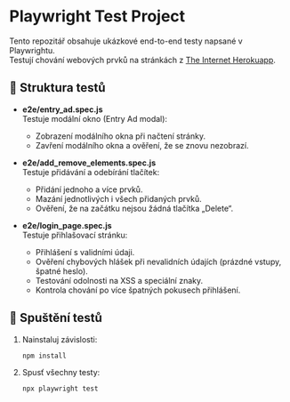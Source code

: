 # Playwright Test Project

Tento repozitář obsahuje ukázkové end-to-end testy napsané v Playwrightu.  
Testují chování webových prvků na stránkách z [The Internet Herokuapp](https://the-internet.herokuapp.com/).

## 📁 Struktura testů

- **e2e/entry_ad.spec.js**  
  Testuje modální okno (Entry Ad modal):
  - Zobrazení modálního okna při načtení stránky.
  - Zavření modálního okna a ověření, že se znovu nezobrazí.

- **e2e/add_remove_elements.spec.js**  
  Testuje přidávání a odebírání tlačítek:
  - Přidání jednoho a více prvků.
  - Mazání jednotlivých i všech přidaných prvků.
  - Ověření, že na začátku nejsou žádná tlačítka „Delete“.

- **e2e/login_page.spec.js**  
  Testuje přihlašovací stránku:
  - Přihlášení s validními údaji.
  - Ověření chybových hlášek při nevalidních údajích (prázdné vstupy, špatné heslo).
  - Testování odolnosti na XSS a speciální znaky.
  - Kontrola chování po více špatných pokusech přihlášení.

## 🚀 Spuštění testů

1. Nainstaluj závislosti:
   ```bash
   npm install

2. Spusť všechny testy:
   ```bash
   npx playwright test

